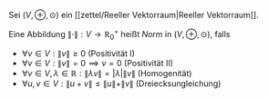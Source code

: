 Sei $(V, \oplus, \odot)$ ein [[zettel/Reeller Vektorraum|Reeller Vektorraum]].

Eine Abbildung $\| \cdot \| : V \to \mathbb{R}_0^+$ heißt *Norm* in $(V, \oplus, \odot)$, falls
- $\forall v \in V : \| v \| \ge 0$ (Positivität I)
- $\forall v \in V : \| v \| = 0 \implies v = 0$ (Positivität II)
- $\forall v \in V, \lambda \in \mathbb{R} : \| \lambda v \| = |\lambda| \| v \|$ (Homogenität)
- $\forall u, v \in V : \| u + v \| \le \| u \| + \| v \|$ (Dreiecksungleichung)